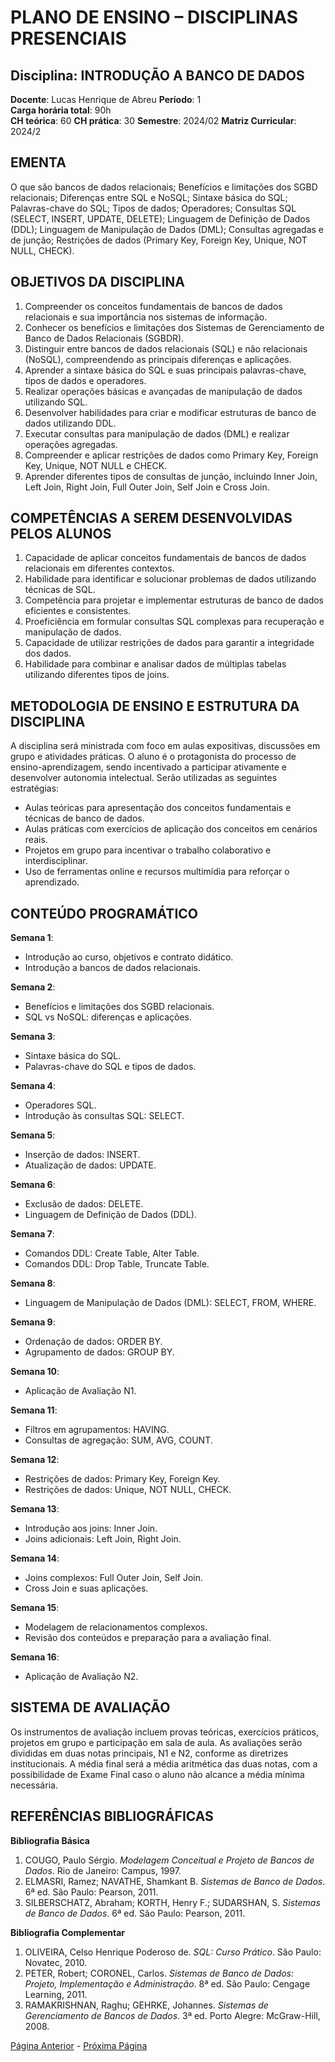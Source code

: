 
# PLANO DE ENSINO – DISCIPLINAS PRESENCIAIS

## Disciplina: INTRODUÇÃO A BANCO DE DADOS
**Docente**: Lucas Henrique de Abreu
**Período**: 1  
**Carga horária total**: 90h  
**CH teórica**: 60    **CH prática**: 30
**Semestre**: 2024/02
**Matriz Curricular**: 2024/2  

## EMENTA
O que são bancos de dados relacionais; Benefícios e limitações dos SGBD relacionais; Diferenças entre SQL e NoSQL; Sintaxe básica do SQL; Palavras-chave do SQL; Tipos de dados; Operadores; Consultas SQL (SELECT, INSERT, UPDATE, DELETE); Linguagem de Definição de Dados (DDL); Linguagem de Manipulação de Dados (DML); Consultas agregadas e de junção; Restrições de dados (Primary Key, Foreign Key, Unique, NOT NULL, CHECK).

## OBJETIVOS DA DISCIPLINA
1. Compreender os conceitos fundamentais de bancos de dados relacionais e sua importância nos sistemas de informação.
2. Conhecer os benefícios e limitações dos Sistemas de Gerenciamento de Banco de Dados Relacionais (SGBDR).
3. Distinguir entre bancos de dados relacionais (SQL) e não relacionais (NoSQL), compreendendo as principais diferenças e aplicações.
4. Aprender a sintaxe básica do SQL e suas principais palavras-chave, tipos de dados e operadores.
5. Realizar operações básicas e avançadas de manipulação de dados utilizando SQL.
6. Desenvolver habilidades para criar e modificar estruturas de banco de dados utilizando DDL.
7. Executar consultas para manipulação de dados (DML) e realizar operações agregadas.
8. Compreender e aplicar restrições de dados como Primary Key, Foreign Key, Unique, NOT NULL e CHECK.
9. Aprender diferentes tipos de consultas de junção, incluindo Inner Join, Left Join, Right Join, Full Outer Join, Self Join e Cross Join.

## COMPETÊNCIAS A SEREM DESENVOLVIDAS PELOS ALUNOS
1. Capacidade de aplicar conceitos fundamentais de bancos de dados relacionais em diferentes contextos.
2. Habilidade para identificar e solucionar problemas de dados utilizando técnicas de SQL.
3. Competência para projetar e implementar estruturas de banco de dados eficientes e consistentes.
4. Proeficiência em formular consultas SQL complexas para recuperação e manipulação de dados.
5. Capacidade de utilizar restrições de dados para garantir a integridade dos dados.
6. Habilidade para combinar e analisar dados de múltiplas tabelas utilizando diferentes tipos de joins.

## METODOLOGIA DE ENSINO E ESTRUTURA DA DISCIPLINA
A disciplina será ministrada com foco em aulas expositivas, discussões em grupo e atividades práticas. O aluno é o protagonista do processo de ensino-aprendizagem, sendo incentivado a participar ativamente e desenvolver autonomia intelectual. Serão utilizadas as seguintes estratégias:
- Aulas teóricas para apresentação dos conceitos fundamentais e técnicas de banco de dados.
- Aulas práticas com exercícios de aplicação dos conceitos em cenários reais.
- Projetos em grupo para incentivar o trabalho colaborativo e interdisciplinar.
- Uso de ferramentas online e recursos multimídia para reforçar o aprendizado.

## CONTEÚDO PROGRAMÁTICO

**Semana 1**: 
- Introdução ao curso, objetivos e contrato didático.
- Introdução a bancos de dados relacionais.

**Semana 2**: 
- Benefícios e limitações dos SGBD relacionais.
- SQL vs NoSQL: diferenças e aplicações.

**Semana 3**: 
- Sintaxe básica do SQL.
- Palavras-chave do SQL e tipos de dados.

**Semana 4**: 
- Operadores SQL.
- Introdução às consultas SQL: SELECT.

**Semana 5**: 
- Inserção de dados: INSERT.
- Atualização de dados: UPDATE.

**Semana 6**: 
- Exclusão de dados: DELETE.
- Linguagem de Definição de Dados (DDL).

**Semana 7**: 
- Comandos DDL: Create Table, Alter Table.
- Comandos DDL: Drop Table, Truncate Table.

**Semana 8**: 
- Linguagem de Manipulação de Dados (DML): SELECT, FROM, WHERE.

**Semana 9**: 
- Ordenação de dados: ORDER BY.
- Agrupamento de dados: GROUP BY.

**Semana 10**: 
- Aplicação de Avaliação N1.

**Semana 11**: 
- Filtros em agrupamentos: HAVING.
- Consultas de agregação: SUM, AVG, COUNT.

**Semana 12**: 
- Restrições de dados: Primary Key, Foreign Key.
- Restrições de dados: Unique, NOT NULL, CHECK.

**Semana 13**: 
- Introdução aos joins: Inner Join.
- Joins adicionais: Left Join, Right Join.

**Semana 14**: 
- Joins complexos: Full Outer Join, Self Join.
- Cross Join e suas aplicações.

**Semana 15**: 
- Modelagem de relacionamentos complexos.
- Revisão dos conteúdos e preparação para a avaliação final.

**Semana 16**: 
- Aplicação de Avaliação N2.

## SISTEMA DE AVALIAÇÃO
Os instrumentos de avaliação incluem provas teóricas, exercícios práticos, projetos em grupo e participação em sala de aula. As avaliações serão divididas em duas notas principais, N1 e N2, conforme as diretrizes institucionais. A média final será a média aritmética das duas notas, com a possibilidade de Exame Final caso o aluno não alcance a média mínima necessária.

## REFERÊNCIAS BIBLIOGRÁFICAS

**Bibliografia Básica**  
1. COUGO, Paulo Sérgio. *Modelagem Conceitual e Projeto de Bancos de Dados*. Rio de Janeiro: Campus, 1997.  
2. ELMASRI, Ramez; NAVATHE, Shamkant B. *Sistemas de Banco de Dados*. 6ª ed. São Paulo: Pearson, 2011.  
3. SILBERSCHATZ, Abraham; KORTH, Henry F.; SUDARSHAN, S. *Sistemas de Banco de Dados*. 6ª ed. São Paulo: Pearson, 2011.

**Bibliografia Complementar**  
1. OLIVEIRA, Celso Henrique Poderoso de. *SQL: Curso Prático*. São Paulo: Novatec, 2010.  
2. PETER, Robert; CORONEL, Carlos. *Sistemas de Banco de Dados: Projeto, Implementação e Administração*. 8ª ed. São Paulo: Cengage Learning, 2011.  
3. RAMAKRISHNAN, Raghu; GEHRKE, Johannes. *Sistemas de Gerenciamento de Bancos de Dados*. 3ª ed. Porto Alegre: McGraw-Hill, 2008.


[Página Anterior](./../README.md) - [Próxima Página](../modulo1/README.md)